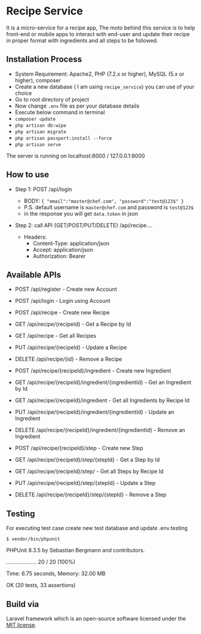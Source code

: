 # Recipe Service 

It is a micro-service for a recipe app, The moto behind this service is to help front-end or mobile apps to interact with end-user and update their recipe in proper format with ingredients and all steps to be followed.

## Installation Process 

* System Requirement: Apache2, PHP (7.2.x or higher), MySQL (5.x or higher), composer
* Create a new database ( I am using `recipe_service`) you can use of your choice
* Go to root directory of project
* Now change `.env` file as per your database details
* Execute below command in terminal
* `composer update`
* `php artisan db:wipe`
* `php artisan migrate`
* `php artisan passport:install --force`
* `php artisan serve`

The server is running on localhost:8000 / 127.0.0.1:8000


## How to use
* Step 1: POST /api/login
    *  BODY: `{
             	"email":"master@chef.com",
             	"password":"test@123$"
             }`
    * P.S. default username is `master@chef.com` and password is `test@123$`
    * in the response you will get `data.token` in json
* Step 2: call API {GET/POST/PUT/DELETE} /api/recipe.... 

    * Headers: 
        * Content-Type: application/json
        * Accept: application/json
        * Authorization: Bearer <token>
     
## Available APIs

* POST /api/register - Create new Account
* POST /api/login - Login using Account

* POST /api/recipe - Create new Recipe
* GET /api/recipe/{recipeId} - Get a Recipe by Id
* GET /api/recipe - Get all Recipes
* PUT /api/recipe/{recipeId} - Update a Recipe
* DELETE /api/recipe/{id} - Remove a Recipe

* POST /api/recipe/{recipeId}/ingredient - Create new Ingredient
* GET /api/recipe/{recipeId}/ingredient/{ingredientId} - Get an Ingredient by Id
* GET /api/recipe/{recipeId}/ingredient - Get all Ingredients by Recipe Id
* PUT /api/recipe/{recipeId}/ingredient/{ingredientId} - Update an Ingredient
* DELETE /api/recipe/{recipeId}/ingredient/{ingredientId} - Remove an Ingredient

* POST /api/recipe/{recipeId}/step - Create new Step
* GET /api/recipe/{recipeId}/step/{stepId} - Get a Step by Id
* GET /api/recipe/{recipeId}/step/ - Get all Steps by Recipe Id
* PUT /api/recipe/{recipeId}/step/{stepId} - Update a Step
* DELETE /api/recipe/{recipeId}/step/{stepId} - Remove a Step


## Testing

For executing test case create new test database and update .env.testing

`
$ vendor/bin/phpunit
`

PHPUnit 8.3.5 by Sebastian Bergmann and contributors.

....................                                              20 / 20 (100%)

Time: 6.75 seconds, Memory: 32.00 MB

OK (20 tests, 33 assertions)


## Build via

Laravel framework which is an open-source software licensed under the [MIT license](https://opensource.org/licenses/MIT).
